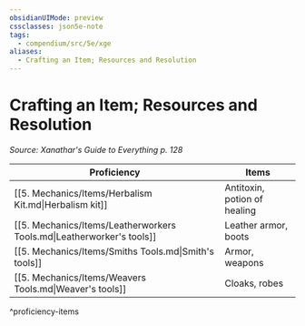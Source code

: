 ```yaml
---
obsidianUIMode: preview
cssclasses: json5e-note
tags:
  - compendium/src/5e/xge
aliases:
  - Crafting an Item; Resources and Resolution
---
```

# Crafting an Item; Resources and Resolution
*Source: Xanathar's Guide to Everything p. 128* 

| Proficiency | Items |
|-------------|-------|
| [[5. Mechanics/Items/Herbalism Kit.md\|Herbalism kit]] | Antitoxin, potion of healing |
| [[5. Mechanics/Items/Leatherworkers Tools.md\|Leatherworker's tools]] | Leather armor, boots |
| [[5. Mechanics/Items/Smiths Tools.md\|Smith's tools]] | Armor, weapons |
| [[5. Mechanics/Items/Weavers Tools.md\|Weaver's tools]] | Cloaks, robes |
^proficiency-items
